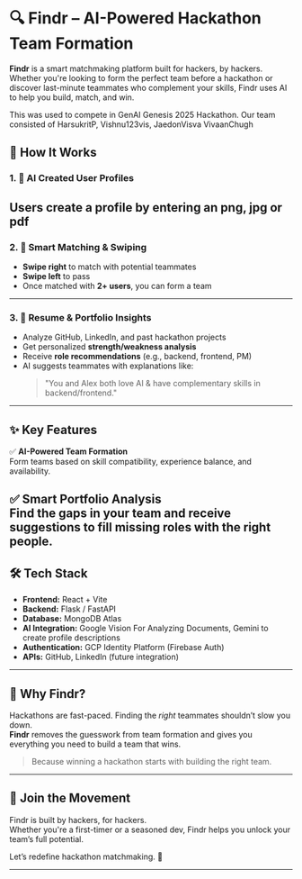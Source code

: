# 🔍 Findr – AI-Powered Hackathon Team Formation

**Findr** is a smart matchmaking platform built for hackers, by hackers. Whether you're looking to form the perfect team before a hackathon or discover last-minute teammates who complement your skills, Findr uses AI to help you build, match, and win. 

This was used to compete in GenAI Genesis 2025 Hackathon. Our team consisted of HarsukritP, Vishnu123vis, JaedonVisva VivaanChugh

## 🚀 How It Works

### 1. 🧠 AI Created User Profiles  
Users create a profile by entering an png, jpg or pdf
---

### 2. 🤝 Smart Matching & Swiping  
- **Swipe right** to match with potential teammates  
- **Swipe left** to pass  
- Once matched with **2+ users**, you can form a team
---

### 3. 📄 Resume & Portfolio Insights  
- Analyze GitHub, LinkedIn, and past hackathon projects  
- Get personalized **strength/weakness analysis**  
- Receive **role recommendations** (e.g., backend, frontend, PM)  
- AI suggests teammates with explanations like:  
  > "You and Alex both love AI & have complementary skills in backend/frontend."

---
## ✨ Key Features

✅ **AI-Powered Team Formation**  
Form teams based on skill compatibility, experience balance, and availability.

✅ **Smart Portfolio Analysis**  
Find the gaps in your team and receive suggestions to fill missing roles with the right people.
---

## 🛠 Tech Stack
- **Frontend:** React + Vite  
- **Backend:** Flask / FastAPI  
- **Database:** MongoDB Atlas  
- **AI Integration:** Google Vision For Analyzing Documents, Gemini to create profile descriptions
- **Authentication:** GCP Identity Platform (Firebase Auth)  
- **APIs:** GitHub, LinkedIn (future integration)

---

## 📌 Why Findr?

Hackathons are fast-paced. Finding the *right* teammates shouldn’t slow you down.  
**Findr** removes the guesswork from team formation and gives you everything you need to build a team that wins.

> Because winning a hackathon starts with building the right team.  

---

## 📣 Join the Movement
Findr is built by hackers, for hackers.  
Whether you're a first-timer or a seasoned dev, Findr helps you unlock your team’s full potential.  

Let’s redefine hackathon matchmaking. 🚀  

---
